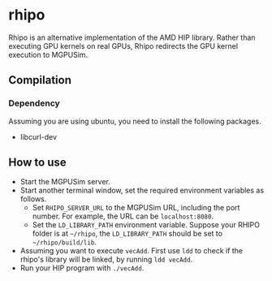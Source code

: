 # rhipo

Rhipo is an alternative implementation of the AMD HIP library. Rather than executing GPU kernels on real GPUs, Rhipo redirects the GPU kernel execution to MGPUSim.

## Compilation

### Dependency

Assuming you are using ubuntu, you need to install the following packages.

- libcurl-dev

## How to use

- Start the MGPUSim server.
- Start another terminal window, set the required environment variables as follows.
  - Set `RHIPO_SERVER_URL` to the MGPUSim URL, including the port number. For example, the URL can be `localhost:8080`.
  - Set the `LD_LIBRARY_PATH` environment variable. Suppose your RHIPO folder is at `~/rhipo`, the `LD_LIBRARY_PATH` should be set to `~/rhipo/build/lib`.
- Assuming you want to execute `vecAdd`. First use `ldd` to check if the rhipo's library will be linked, by running `ldd vecAdd`.
- Run your HIP program with `./vecAdd`.
